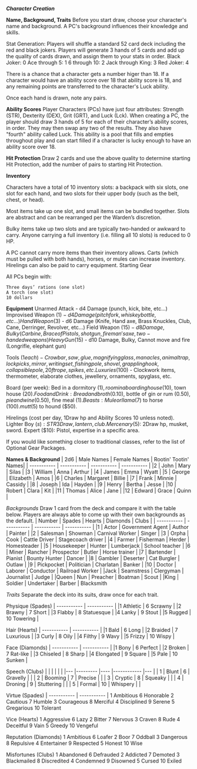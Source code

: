 ***Character Creation***

**Name, Background, Traits**
Before you start draw, choose your character's name and background. A PC's background influences their knowledge and skills. 

Stat Generation:
Players will shuffle a standard 52 card deck including the red and black jokers.
Players will generate 3 hands of 5 cards and add up the quality of cards drawn, and assign them to your stats in order.
Black Joker: 0
Ace through 5: 1
6 through 10: 2
Jack through King: 3
Red Joker: 4

There is a chance that a character gets a number higer than 18. If a character would have an ability score over 18 that ability score is 18, and any remaining points are transferred to the character's Luck ability.

Once each hand is drawn, note any pairs.

**Ability Scores**
Player Characters (PCs) have just four attributes:
Strength (STR), Dexterity (DEX), Grit (GRT), and Luck (Lck). When creating a PC, the player should draw 3 hands of 5 for each of their character’s ability scores, in order. They may then swap any two of the results. They also have "fourth" ability called Luck. This ability is a pool that fills and empties throughout play and can start filled if a character is lucky enough to have an ability score over 18.

**Hit Protection**
Draw 2 cards and use the above quality to determine starting Hit Protection, add the number of pairs to starting Hit Protection.

**Inventory**

Characters have a total of 10 inventory slots: a backpack with six slots, one slot for each hand, and two slots for their upper body (such as the belt, chest, or head).

Most items take up one slot, and small items can be bundled together. Slots are abstract and can be rearranged per the Warden’s discretion.

Bulky items take up two slots and are typically two-handed or awkward to carry. Anyone carrying a full inventory (i.e. filling all 10 slots) is reduced to 0 HP.

A PC cannot carry more items than their inventory allows. Carts (which must be pulled with both hands), horses, or mules can increase inventory. Hirelings can also be paid to carry equipment.
Starting Gear

All PCs begin with:

    Three days’ rations (one slot)
    A torch (one slot)
    10 dollars

**Equipment**
Unarmed Attack - d4 Damage (punch, kick, bite, etc...)
Improvised Weapon ($1) - d4 Damage (pitchfork, whiskey bottle, etc...) 
Hand Weapon ($3) - d6 Damage (Knife, Hand axe, Brass Knuckles, Club, Cane, Derringer, Revolver, etc...)
Field Weapon ($15) - d8 Damage, Bulky (Carbine, Brace of Pistols, shotgun, fireman's axe, two-handed weapons)
Heavy Gun ($15) - d10 Damage, Bulky, Cannot move and fire (Longrifle, elephant gun)

Tools ($1 each) - Crowbar, saw, glue, magnifying glass, manacles, animal trap, lockpicks, mirror, writing set, fishing pole, shovel, grappling hook, collapsible pole, 20ft rope, spikes, etc. 
Luxuries ($100) - Clockwork items, thermometer, elaborate clothes, jewellery, ornaments, spyglass, etc. 

Board (per week): Bed in a dormitory ($1), room in a boarding house ($10), town house ($20). 
Food and Drink: Bread and broth ($0.10), bottle of gin or rum ($0.50), pie and wine ($0.50), fine meal ($1).
Beasts: Mule or llama ($7) to horse ($100). mutt ($5) to hound ($50).

Hirelings (cost per day, 1Draw hp and Ability Scores 10 unless noted).
Lighter Boy ($s): STR 3Draw, lantern, club.
Mercenary ($5): 2Draw hp, musket, sword.
Expert ($10): Pistol, expertise in a specific area.

If you would like something closer to traditional classes, refer to the list of Optional Gear Packages.


**Names & Background**
|	2d6	|	Male Names	|	Female Names	| Rootin' Tootin' Names|
| ----------- | ----------- | ----------- | ----------- |
|2	|	John	|	Mary	|	Silas	|
|3	|	William	|	Anna	|	Arthur	|
|4	|	James	|	Emma	|	Wyatt	|
|5	|	George	|	Elizabeth	|	Amos	|
|6	|	Charles	|	Margaret	|	Billie	|
|7	|	Frank	|	Minnie	|	Cassidy	|
|8	|	Joseph	|	Ida	|	Hayden	|
|9	|	Henry	|	Bertha	|	Jesse	|
|10	|	Robert	|	Clara	|	Kit	|
|11	|	Thomas	|	Alice	|	Jane	|
|12	|	Edward	|	Grace	|	Quinn	|

*Backgrounds*
Draw 1 card from the deck and compare it with the table below. Players are always able to come up with their own backgrounds as the default.
|	Number	|	Spades	|	Hearts	|	Diamonds	|	Clubs	|
| ----------- | ----------- | ----------- | ----------- |
|1	|	Actor	|	Government Agent	|	Author	|	Painter	|
|2	|	Salesman	|	Showman	|	Carnival Worker	|	Singer	|
|3	|	Orpha	|	Cook	|	Cattle Driver	|	Stagecoach driver	|
|4	|	Farmer	|	Fisherman	|	Herder	|	Homesteader	|
|5	|	Housekeeper	|	Hunter	|	Lumberjack	|	School teacher	|
|6	|	Miner	| Rancher	| Prospector	| Butler	| Horse trainer	|
|7	|	Bartender	|	Pianist	|	Bounty Hunter	|	Dancer	|
|8	|	Gambler	|	Deserter	|	Cat Burgler	|	Outlaw	|
|9	|	Pickpocket	|	Politician	|	Charlatan	|	Banker	|
|10	|	Doctor	|	Laborer	|	Conductor	|	Railroad Worker	|
|Jack	|	Seamstress	|	Clergyman	|	Journalist	| Judge	|
|Queen	|	Nun	|	Preacher	|	Boatman	|	Scout	|
|King	|	Soldier	|	Undertaker	|	Barber	|	Blacksmith	

*Traits*
Separate the deck into its suits, draw once for each trait.

Physique (Spades)
| ----------- | ----------- |
|1 	Athletic	|	6 	Scrawny	|
|2 	Brawny	|	7 	Short	|
|3 	Flabby	|	8 	Statuesque	|
|4 	Lanky	|	9 	Stout	|
|5 	Rugged	|	10 	Towering	|

Hair (Hearts)
| ----------- | ----------- |
|1 	Bald	|	6 	Long	|
|2 	Braided	|	7 	Luxurious	|
|3 	Curly	|	8 	Oily	|
|4 	Filthy	|	9 	Wavy	|
|5 	Frizzy	|	10 	Wispy	|

Face (Diamonds)
| ----------- | ----------- |
|1 	Bony	|	6 	Perfect	|
|2 	Broken	|	7 	Rat-like	|
|3 	Chiseled	|	8 	Sharp	|
|4 	Elongated	|	9 	Square	|
|5 	Pale	|	10 	Sunken	|

Speech (Clubs)
|   	|         	|    	|            	|   	|
|---	|---------	|----	|------------	|---	|
| 1 	| Blunt   	| 6  	| Gravelly   	|   	|
| 2 	| Booming 	| 7  	| Precise    	|   	|
| 3 	| Cryptic 	| 8  	| Squeaky    	|   	|
| 4 	| Droning 	| 9  	| Stuttering 	|   	|
| 5 	| Formal  	| 10 	| Whispery   	|   	|

Virtue (Spades)
| ----------- | ----------- |
1 	Ambitious 	6 	Honorable
2 	Cautious 	7 	Humble
3 	Courageous 	8 	Merciful
4 	Disciplined 	9 	Serene
5 	Gregarious 	10 	Tolerant

Vice (Hearts)
1 	Aggressive 	6 	Lazy
2 	Bitter 	7 	Nervous
3 	Craven 	8 	Rude
4 	Deceitful 	9 	Vain
5 	Greedy 	10 	Vengeful

Reputation (Diamonds)
1 	Ambitious 	6 	Loafer
2 	Boor 	7 	Oddball
3 	Dangerous 	8 	Repulsive
4 	Entertainer 	9 	Respected
5 	Honest 	10 	Wise

Misfortunes (Clubs)
1 	Abandoned 	6 	Defrauded
2 	Addicted 	7 	Demoted
3 	Blackmailed 	8 	Discredited
4 	Condemned 	9 	Disowned
5 	Cursed 	10 	Exiled
